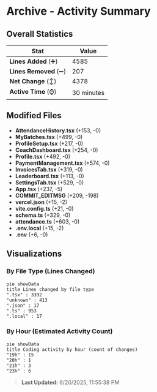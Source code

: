 # Archive - Activity Summary 

## Overall Statistics

| Stat                   | Value                                                             |
| ---------------------- | ----------------------------------------------------------------- |
| **Lines Added** (➕)   | 4585                                          |
| **Lines Removed** (➖) | 207                                        |
| **Net Change** (↕)    | 4378                |
| **Active Time** (⌚)   | 30 minutes |


## Modified Files
- **AttendanceHistory.tsx** (+153, -0)
- **MyBatches.tsx** (+499, -0)
- **ProfileSetup.tsx** (+217, -0)
- **CoachDashboard.tsx** (+254, -0)
- **Profile.tsx** (+492, -0)
- **PaymentManagement.tsx** (+574, -0)
- **InvoicesTab.tsx** (+319, -0)
- **Leaderboard.tsx** (+113, -0)
- **SettingsTab.tsx** (+529, -0)
- **App.tsx** (+237, -5)
- **COMMIT_EDITMSG** (+209, -198)
- **vercel.json** (+15, -2)
- **vite.config.ts** (+21, -0)
- **schema.ts** (+329, -0)
- **attendance.ts** (+603, -0)
- **.env.local** (+15, -2)
- **.env** (+6, -0)

## Visualizations

### By File Type (Lines Changed)

```mermaid
pie showData
title Lines changed by file type
".tsx" : 3392
"unknown" : 413
".json" : 17
".ts" : 953
".local" : 17
```

### By Hour (Estimated Activity Count)

```mermaid
pie showData
title Coding activity by hour (count of changes)
"19h" : 15
"20h" : 1
"21h" : 3
"23h" : 6
```


> **Last Updated:** 6/20/2025, 11:55:38 PM
